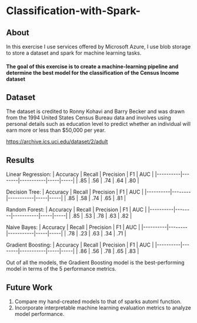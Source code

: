 # Classification-with-Spark-

## About

In this exercise I use services offered by Microsoft Azure, I use blob storage to store a dataset and spark for machine learning tasks. 
#### The goal of this exercise is to create a machine-learning pipeline and determine the best model for the classification of the Census Income dataset

## Dataset

The dataset is credited to Ronny Kohavi and Barry Becker and was drawn from the 1994 United States Census Bureau data and involves using personal details such as education level to predict whether an individual will earn more or less than $50,000 per year.

https://archive.ics.uci.edu/dataset/2/adult

## Results

Linear Regression:
| Accuracy | Recall | Precision | F1  | AUC |
|----------|--------|-----------|-----|-----|
| .85      | .56    | .74       | .64 | .80 |

Decision Tree:
| Accuracy | Recall | Precision | F1  | AUC |
|----------|--------|-----------|-----|-----|
| .85      | .58    | .74       | .65 | .81 |

Random Forest:
| Accuracy | Recall | Precision | F1  | AUC |
|----------|--------|-----------|-----|-----|
| .85      | .53    | .78       | .63 | .82 |

Naive Bayes:
| Accuracy | Recall | Precision | F1  | AUC |
|----------|--------|-----------|-----|-----|
| .78      | .23    | .63       | .34 | .71 |

Gradient Boosting:
| Accuracy | Recall | Precision | F1  | AUC |
|----------|--------|-----------|-----|-----|
| .86      | .56    | .78       | .65 | .83 |

Out of all the models, the Gradient Boosting model is the best-performing model in terms of the 5 performance metrics.

## Future Work

1) Compare my hand-created models to that of sparks automl function.
2) Incorporate interpretable machine learning evaluation metrics to analyze model performance.

